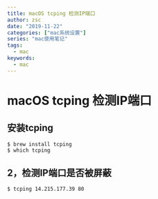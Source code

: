 ```yaml
---
title: macOS tcping 检测IP端口
author: zsc
date: "2019-11-22"
categories: ["mac系统设置"]
series: "mac使用笔记"
tags:
  - mac
keywords:
  - mac
---
```


# macOS tcping 检测IP端口

##  安装tcping

```
$ brew install tcping
$ which tcping
```

## 2，检测IP端口是否被屏蔽

```
$ tcping 14.215.177.39 80
```

